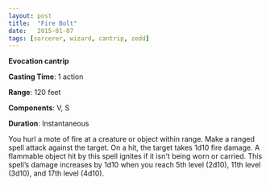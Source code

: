```yaml
---
layout: post
title:  "Fire Bolt"
date:   2015-01-07
tags: [sorcerer, wizard, cantrip, zedd]
---
```


**Evocation cantrip**

**Casting Time**: 1 action

**Range**: 120 feet

**Components**: V, S

**Duration**: Instantaneous

You hurl a mote of fire at a creature or object within range. Make a ranged spell attack against the target. On a hit, the target takes 1d10 fire damage. A flammable object hit by this spell ignites if it isn't being worn or carried. This spell’s damage increases by 1d10 when you reach 5th level (2d10), 11th level (3d10), and 17th level (4d10).
